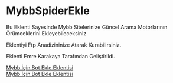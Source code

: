 MybbSpiderEkle
==============

Bu Eklenti Sayesinde Mybb Sitelerinize Güncel Arama Motorlarının Örümceklerini Ekleyebileceksiniz

Eklentiyi Ftp Anadizininize Atarak Kurabilirsiniz.


Eklenti Emre Karakaya Tarafından Geliştirildi.


<a href=”http://tr.analizcik.com/konu-mybb-icin-bot-ekle-eklentisi.html”>Mybb İçin Bot Ekle Eklentisi</a><br />
<a href=”http://www.emrekarakaya.com.tr/mybb-icin-bot-ekle-eklentisi/”>Mybb İçin Bot Ekle Eklentisi</a>
